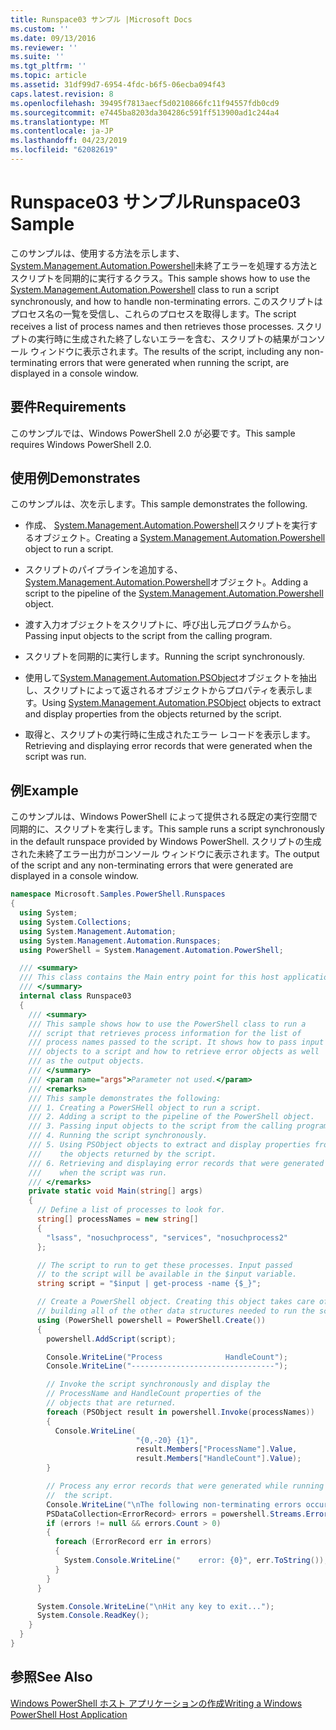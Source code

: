 ```yaml
---
title: Runspace03 サンプル |Microsoft Docs
ms.custom: ''
ms.date: 09/13/2016
ms.reviewer: ''
ms.suite: ''
ms.tgt_pltfrm: ''
ms.topic: article
ms.assetid: 31df99d7-6954-4fdc-b6f5-06ecba094f43
caps.latest.revision: 8
ms.openlocfilehash: 39495f7813aecf5d0210866fc11f94557fdb0cd9
ms.sourcegitcommit: e7445ba8203da304286c591ff513900ad1c244a4
ms.translationtype: MT
ms.contentlocale: ja-JP
ms.lasthandoff: 04/23/2019
ms.locfileid: "62082619"
---
```

# <a name="runspace03-sample"></a><span data-ttu-id="d212c-102">Runspace03 サンプル</span><span class="sxs-lookup"><span data-stu-id="d212c-102">Runspace03 Sample</span></span>

<span data-ttu-id="d212c-103">このサンプルは、使用する方法を示します、 [System.Management.Automation.Powershell](/dotnet/api/system.management.automation.powershell)未終了エラーを処理する方法とスクリプトを同期的に実行するクラス。</span><span class="sxs-lookup"><span data-stu-id="d212c-103">This sample shows how to use the [System.Management.Automation.Powershell](/dotnet/api/system.management.automation.powershell) class to run a script synchronously, and how to handle non-terminating errors.</span></span> <span data-ttu-id="d212c-104">このスクリプトはプロセス名の一覧を受信し、これらのプロセスを取得します。</span><span class="sxs-lookup"><span data-stu-id="d212c-104">The script receives a list of process names and then retrieves those processes.</span></span> <span data-ttu-id="d212c-105">スクリプトの実行時に生成された終了しないエラーを含む、スクリプトの結果がコンソール ウィンドウに表示されます。</span><span class="sxs-lookup"><span data-stu-id="d212c-105">The results of the script, including any non-terminating errors that were generated when running the script, are displayed in a console window.</span></span>

## <a name="requirements"></a><span data-ttu-id="d212c-106">要件</span><span class="sxs-lookup"><span data-stu-id="d212c-106">Requirements</span></span>

<span data-ttu-id="d212c-107">このサンプルでは、Windows PowerShell 2.0 が必要です。</span><span class="sxs-lookup"><span data-stu-id="d212c-107">This sample requires Windows PowerShell 2.0.</span></span>

## <a name="demonstrates"></a><span data-ttu-id="d212c-108">使用例</span><span class="sxs-lookup"><span data-stu-id="d212c-108">Demonstrates</span></span>

<span data-ttu-id="d212c-109">このサンプルは、次を示します。</span><span class="sxs-lookup"><span data-stu-id="d212c-109">This sample demonstrates the following.</span></span>

- <span data-ttu-id="d212c-110">作成、 [System.Management.Automation.Powershell](/dotnet/api/system.management.automation.powershell)スクリプトを実行するオブジェクト。</span><span class="sxs-lookup"><span data-stu-id="d212c-110">Creating a [System.Management.Automation.Powershell](/dotnet/api/system.management.automation.powershell) object to run a script.</span></span>

- <span data-ttu-id="d212c-111">スクリプトのパイプラインを追加する、 [System.Management.Automation.Powershell](/dotnet/api/system.management.automation.powershell)オブジェクト。</span><span class="sxs-lookup"><span data-stu-id="d212c-111">Adding a script to the pipeline of the [System.Management.Automation.Powershell](/dotnet/api/system.management.automation.powershell) object.</span></span>

- <span data-ttu-id="d212c-112">渡す入力オブジェクトをスクリプトに、呼び出し元プログラムから。</span><span class="sxs-lookup"><span data-stu-id="d212c-112">Passing input objects to the script from the calling program.</span></span>

- <span data-ttu-id="d212c-113">スクリプトを同期的に実行します。</span><span class="sxs-lookup"><span data-stu-id="d212c-113">Running the script synchronously.</span></span>

- <span data-ttu-id="d212c-114">使用して[System.Management.Automation.PSObject](/dotnet/api/System.Management.Automation.PSObject)オブジェクトを抽出し、スクリプトによって返されるオブジェクトからプロパティを表示します。</span><span class="sxs-lookup"><span data-stu-id="d212c-114">Using [System.Management.Automation.PSObject](/dotnet/api/System.Management.Automation.PSObject) objects to extract and display properties from the objects returned by the script.</span></span>

- <span data-ttu-id="d212c-115">取得と、スクリプトの実行時に生成されたエラー レコードを表示します。</span><span class="sxs-lookup"><span data-stu-id="d212c-115">Retrieving and displaying error records that were generated when the script was run.</span></span>

## <a name="example"></a><span data-ttu-id="d212c-116">例</span><span class="sxs-lookup"><span data-stu-id="d212c-116">Example</span></span>

<span data-ttu-id="d212c-117">このサンプルは、Windows PowerShell によって提供される既定の実行空間で同期的に、スクリプトを実行します。</span><span class="sxs-lookup"><span data-stu-id="d212c-117">This sample runs a script synchronously in the default runspace provided by Windows PowerShell.</span></span> <span data-ttu-id="d212c-118">スクリプトの生成された未終了エラー出力がコンソール ウィンドウに表示されます。</span><span class="sxs-lookup"><span data-stu-id="d212c-118">The output of the script and any non-terminating errors that were generated are displayed in a console window.</span></span>

```csharp
namespace Microsoft.Samples.PowerShell.Runspaces
{
  using System;
  using System.Collections;
  using System.Management.Automation;
  using System.Management.Automation.Runspaces;
  using PowerShell = System.Management.Automation.PowerShell;

  /// <summary>
  /// This class contains the Main entry point for this host application.
  /// </summary>
  internal class Runspace03
  {
    /// <summary>
    /// This sample shows how to use the PowerShell class to run a
    /// script that retrieves process information for the list of
    /// process names passed to the script. It shows how to pass input
    /// objects to a script and how to retrieve error objects as well
    /// as the output objects.
    /// </summary>
    /// <param name="args">Parameter not used.</param>
    /// <remarks>
    /// This sample demonstrates the following:
    /// 1. Creating a PowerSHell object to run a script.
    /// 2. Adding a script to the pipeline of the PowerShell object.
    /// 3. Passing input objects to the script from the calling program.
    /// 4. Running the script synchronously.
    /// 5. Using PSObject objects to extract and display properties from
    ///    the objects returned by the script.
    /// 6. Retrieving and displaying error records that were generated
    ///    when the script was run.
    /// </remarks>
    private static void Main(string[] args)
    {
      // Define a list of processes to look for.
      string[] processNames = new string[]
      {
        "lsass", "nosuchprocess", "services", "nosuchprocess2"
      };

      // The script to run to get these processes. Input passed
      // to the script will be available in the $input variable.
      string script = "$input | get-process -name {$_}";

      // Create a PowerShell object. Creating this object takes care of
      // building all of the other data structures needed to run the script.
      using (PowerShell powershell = PowerShell.Create())
      {
        powershell.AddScript(script);

        Console.WriteLine("Process              HandleCount");
        Console.WriteLine("--------------------------------");

        // Invoke the script synchronously and display the
        // ProcessName and HandleCount properties of the
        // objects that are returned.
        foreach (PSObject result in powershell.Invoke(processNames))
        {
          Console.WriteLine(
                            "{0,-20} {1}",
                            result.Members["ProcessName"].Value,
                            result.Members["HandleCount"].Value);
        }

        // Process any error records that were generated while running
        //  the script.
        Console.WriteLine("\nThe following non-terminating errors occurred:\n");
        PSDataCollection<ErrorRecord> errors = powershell.Streams.Error;
        if (errors != null && errors.Count > 0)
        {
          foreach (ErrorRecord err in errors)
          {
            System.Console.WriteLine("    error: {0}", err.ToString());
          }
        }
      }

      System.Console.WriteLine("\nHit any key to exit...");
      System.Console.ReadKey();
    }
  }
}
```

## <a name="see-also"></a><span data-ttu-id="d212c-119">参照</span><span class="sxs-lookup"><span data-stu-id="d212c-119">See Also</span></span>

[<span data-ttu-id="d212c-120">Windows PowerShell ホスト アプリケーションの作成</span><span class="sxs-lookup"><span data-stu-id="d212c-120">Writing a Windows PowerShell Host Application</span></span>](./writing-a-windows-powershell-host-application.md)